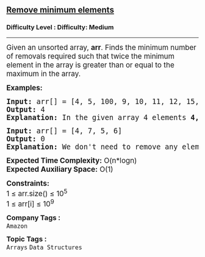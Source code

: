 <h2><a href="https://www.geeksforgeeks.org/problems/remove-minimum-elements4612/1?sortBy=&category%5B%5D=Arrays&page=13&difficulty%5B%5D=-2">Remove minimum elements</a></h2><h3>Difficulty Level : Difficulty: Medium</h3><hr><div class="problems_problem_content__Xm_eO"><p><span style="font-size: 14pt;">Given an unsorted array, <strong>arr</strong>. Finds the minimum number of removals required such that twice the minimum element in the array is greater than or equal to the maximum in the array.</span></p>
<p><span style="font-size: 14pt;"><strong>Examples:</strong></span></p>
<pre><span style="font-size: 14pt;"><strong>Input: </strong>arr[] = [4, 5, 100, 9, 10, 11, 12, 15, 200]
<strong>Output:</strong> 4
<strong>Explanation:</strong> In the given array 4 elements <strong>4, 5, 200</strong> and <strong>100</strong> are removed from the array to make the array such that 2*minimum &gt;= max (2*9 &gt; 15).
</span></pre>
<pre><span style="font-size: 14pt;"><strong>Input: </strong>arr[] = [4, 7, 5, 6]
<strong>Output:</strong> 0
<strong>Explanation:</strong> We don't need to remove any element as  4*2 &gt; 7 (Note that min = 4, max = 7).</span></pre>
<p><span style="font-size: 14pt;"><strong>Expected Time Complexity:</strong> O(n*logn)<br><strong>Expected Auxiliary Space:</strong>&nbsp;O(1)</span></p>
<p><span style="font-size: 14pt;"><strong>Constraints:</strong><br>1 ≤ arr.size() ≤ 10<sup>5</sup><br>1 ≤ arr[i] ≤ 10<sup>9</sup></span></p></div><p><span style=font-size:18px><strong>Company Tags : </strong><br><code>Amazon</code>&nbsp;<br><p><span style=font-size:18px><strong>Topic Tags : </strong><br><code>Arrays</code>&nbsp;<code>Data Structures</code>&nbsp;